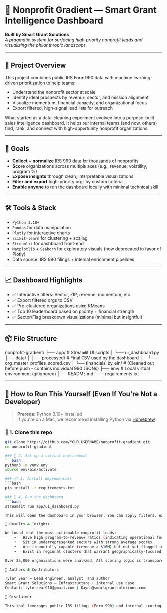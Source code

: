 # 🧠 Nonprofit Gradient — Smart Grant Intelligence Dashboard

**Built by Smart Grant Solutions**  
_A pragmatic system for surfacing high-priority nonprofit leads and visualizing the philanthropic landscape._

---

## 🚀 Project Overview

This project combines public IRS Form 990 data with machine learning-driven prioritization to help teams:
- Understand the nonprofit sector at scale
- Identify ideal prospects by revenue, sector, and mission alignment
- Visualize momentum, financial capacity, and organizational focus
- Export filtered, high-signal lead lists for outreach

What started as a data-cleaning experiment evolved into a purpose-built sales intelligence dashboard. It helps our internal teams (and now, others) find, rank, and connect with high-opportunity nonprofit organizations.

---

## 🎯 Goals

- **Collect + normalize** IRS 990 data for thousands of nonprofits
- **Score** organizations across multiple axes (e.g., revenue, volatility, program %)
- **Expose insights** through clean, interpretable visualizations
- **Filter and export** high-priority orgs by custom criteria
- **Enable anyone** to run the dashboard locally with minimal technical skill

---

## 🛠 Tools & Stack

- `Python 3.10+`
- `Pandas` for data manipulation
- `Plotly` for interactive charts
- `scikit-learn` for clustering + scaling
- `Streamlit` for dashboard front-end
- `Matplotlib` + `Seaborn` for exploratory visuals (now deprecated in favor of Plotly)
- Data source: IRS 990 filings + internal enrichment pipelines

---

## 📈 Dashboard Highlights

- ✅ Interactive filters: Sector, ZIP, revenue, momentum, etc.
- ✅ Export filtered orgs to CSV
- ✅ Pre-clustered organizations using KMeans
- ✅ Top 10 leaderboard based on priority + financial strength
- ✅ Sector/Flag breakdown visualizations (minimal but insightful)

---

## 📦 File Structure
nonprofit-gradient/
├── app/                          # Streamlit UI scripts
│   └── ui_dashboard.py
├── data/
│   ├── processed/                # Final CSV used by the dashboard
│   │   └── org_master_profiles_scored.csv
│   └── financials_by_ein/       # (Cleaned out before push - contains individual 990 JSONs)
├── env/                          # Local virtual environment (gitignored)
├── README.md
└── requirements.txt

---

## 🧰 How to Run This Yourself (Even If You're Not a Developer)

> **Prereqs:** Python 3.10+ installed  
> If you're on a Mac, we recommend installing Python via [Homebrew](https://brew.sh).

### 🔨 1. Clone this repo
```bash
git clone https://github.com/YOUR_USERNAME/nonprofit-gradient.git
cd nonprofit-gradient

### 🧪 2. Set up a virtual environment
```bash
python3 -m venv env
source env/bin/activate

### 📦 3. Install dependencies
```bash
pip install -r requirements.txt

### 🚦 4. Run the dashboard
```bash
streamlit run app/ui_dashboard.py

This will open the dashboard in your browser. You can apply filters, explore the data, and download your own lead lists.

👀 Results & Insights

We found that the most actionable nonprofit leads:
	•	Have high program-to-revenue ratios (indicating operational focus)
	•	Sit in underrepresented sectors with strong average scores
	•	Are financially capable (revenue > $10M) but not yet flagged internally
	•	Exist in regional clusters that warrant geographically-focused outreach

Over 25,000 organizations were analyzed. All scoring logic is transparent and reproducible.

👥 Authors & Contributors

Tyler Sear – Lead engineer, analyst, and author
Smart Grant Solutions – Infrastructure + internal use case
Contact: tylersear910@gmail.com | Dayna@smartgrantsolutions.com

🧼 Disclaimer

This tool leverages public IRS filings (Form 990) and internal scoring metrics. It is a research and prioritization tool, not a definitive indicator of organizational value or eligibility. Use it to surface strong leads, but always validate manually before engagement.
